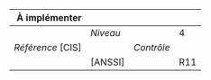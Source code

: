 
|           À implémenter    |    |    |    |
|----------------:|:---|---:|:---|
|                 |*Niveau*|| 4 |
|*Référence* [CIS]|  |*Contrôle*|  |
|                 |[ANSSI] || R11 |

